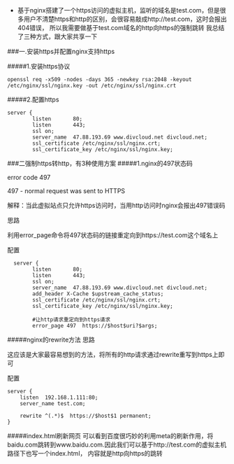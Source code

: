 - 基于nginx搭建了一个https访问的虚拟主机，监听的域名是test.com，但是很多用户不清楚https和http的区别，会很容易敲成http://test.com，这时会报出404错误，
所以我需要做基于test.com域名的http向https的强制跳转
我总结了三种方式，跟大家共享一下

###一.安装https并配置nginx支持https

#####1.安装https协议
```
openssl req -x509 -nodes -days 365 -newkey rsa:2048 -keyout /etc/nginx/ssl/nginx.key -out /etc/nginx/ssl/nginx.crt
```
#####2.配置https
```
server {
        listen       80;
        listen       443;
        ssl on;
        server_name  47.88.193.69 www.divcloud.net divcloud.net;
        ssl_certificate /etc/nginx/ssl/nginx.crt; 
        ssl_certificate_key /etc/nginx/ssl/nginx.key;
```
###二强制https转http，有3种使用方案
#####1.nginx的497状态码

error code 497

497 - normal request was sent to HTTPS  

解释：当此虚拟站点只允许https访问时，当用http访问时nginx会报出497错误码
 
思路

利用error_page命令将497状态码的链接重定向到https://test.com这个域名上
 
配置

```
  server {
        listen       80;
        listen       443;
        ssl on;
        server_name  47.88.193.69 www.divcloud.net divcloud.net;
        add_header X-Cache $upstream_cache_status;
        ssl_certificate /etc/nginx/ssl/nginx.crt; 
        ssl_certificate_key /etc/nginx/ssl/nginx.key;

        #让http请求重定向到https请求   
        error_page 497  https://$host$uri?$args;  
```
#####nginx的rewrite方法
思路

这应该是大家最容易想到的方法，将所有的http请求通过rewrite重写到https上即可
 
配置
```
server {  
    listen  192.168.1.111:80;  
    server_name test.com;  
      
    rewrite ^(.*)$  https://$host$1 permanent;  
} 
```
#####index.html刷新网页
可以看到百度很巧妙的利用meta的刷新作用，将baidu.com跳转到www.baidu.com.因此我们可以基于http://test.com的虚拟主机路径下也写一个index.html，
内容就是http向https的跳转

